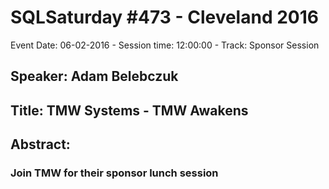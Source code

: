 # SQLSaturday #473 - Cleveland 2016
Event Date: 06-02-2016 - Session time: 12:00:00 - Track: Sponsor Session
## Speaker: Adam Belebczuk
## Title: TMW Systems - TMW Awakens
## Abstract:
### Join TMW for their sponsor lunch session
